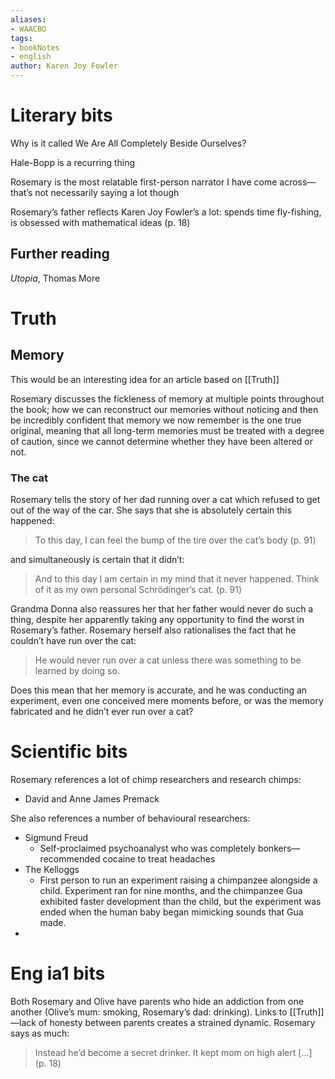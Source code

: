 ```yaml
---
aliases:
- WAACBO
tags: 
- bookNotes
- english
author: Karen Joy Fowler
---
```


# Literary bits

Why is it called We Are All Completely Beside Ourselves?

Hale-Bopp is a recurring thing

Rosemary is the most relatable first-person narrator I have come across—that’s not necessarily saying a lot though

Rosemary’s father reflects Karen Joy Fowler’s a lot: spends time fly-fishing, is obsessed with mathematical ideas (p. 18)

## Further reading
*Utopia*, Thomas More

# Truth

## Memory

This would be an interesting idea for an article based on [[Truth]]

Rosemary discusses the fickleness of memory at multiple points throughout the book; how we can reconstruct our memories without noticing and then be incredibly confident that memory we now remember is the one true original, meaning that all long-term memories must be treated with a degree of caution, since we cannot determine whether they have been altered or not.

### The cat

Rosemary tells the story of her dad running over a cat which refused to get out of the way of the car. She says that she is absolutely certain this happened:

> To this day, I can feel the bump of the tire over the cat’s body (p. 91)

and simultaneously is certain that it didn’t:

> And to this day I am certain in my mind that it never happened. Think of it as my own personal Schrödinger’s cat. (p. 91)

Grandma Donna also reassures her that her father would never do such a thing, despite her apparently taking any opportunity to find the worst in Rosemary’s father. Rosemary herself also rationalises the fact that he couldn’t have run over the cat:

> He would never run over a cat unless there was something to be learned by doing so.

Does this mean that her memory is accurate, and he was conducting an experiment, even one conceived mere moments before, or was the memory fabricated and he didn’t ever run over a cat?


# Scientific bits

Rosemary references a lot of chimp researchers and research chimps:

- David and Anne James Premack

She also references a number of behavioural researchers:

- Sigmund Freud
	- Self-proclaimed psychoanalyst who was completely bonkers—recommended cocaine to treat headaches
- The Kelloggs
	- First person to run an experiment raising a chimpanzee alongside a child. Experiment ran for nine months, and the chimpanzee Gua exhibited faster development than the child, but the experiment was ended when the human baby began mimicking sounds that Gua made.
-

# Eng ia1 bits

Both Rosemary and Olive have parents who hide an addiction from one another (Olive’s mum: smoking, Rosemary’s dad: drinking). Links to [[Truth]]—lack of honesty between parents creates a strained dynamic. Rosemary says as much:

> Instead he’d become a secret drinker. It kept mom on high alert […] (p. 18)
